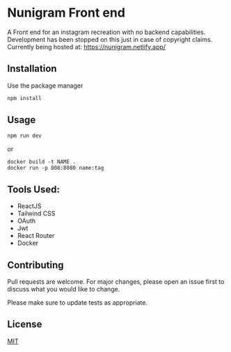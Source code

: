 # Nunigram Front end

A Front end for an instagram recreation with no backend capabilities.
Development has been stopped on this just in case of copyright claims.
Currently being hosted at: https://nunigram.netlify.app/

## Installation

Use the package manager

```bash
npm install
```

## Usage

```bash
npm run dev
```
or
```docker
docker build -t NAME .
docker run -p 808:8080 name:tag
```
## Tools Used:

- ReactJS
- Tailwind CSS
- OAuth
- Jwt
- React Router
- Docker

## Contributing

Pull requests are welcome. For major changes, please open an issue first
to discuss what you would like to change.

Please make sure to update tests as appropriate.

## License

[MIT](https://choosealicense.com/licenses/mit/)

